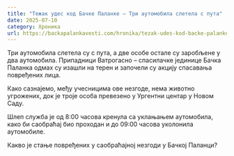 ```yaml
---
title: "Тежак удес код Бачке Паланке – Три аутомобила слетела с пута"
date: 2025-07-10
category: Хроника
url: https://backapalankavesti.com/hronika/tezak-udes-kod-backe-palanke-tri-automobila-sletela-s-puta/
---
```


Три аутомобила слетела су с пута, а две особе остале су заробљене у два аутомобила. Припадници Ватрогасно – спасилачке јединице Бачка Паланка одмах су изашли на терен и започели су акцију спасавања повређених лица.

Како сазнајемо, међу учесницима ове незгоде, нема животно угрожених, док је троје особа превезено у Ургентни центар у Новом Саду.

Шлеп служба је од 8:00 часова кренула са уклањањем аутомобила, како би саобраћај био проходан и до 09:00 часова уколонила аутомобиле.

Какво је стање повређених у саобраћајној незгоди у Бачкој Паланци?
